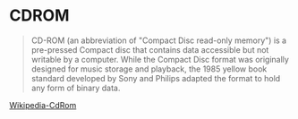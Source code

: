 # CDROM #

> CD-ROM (an abbreviation of "Compact Disc read-only memory") is a pre-pressed Compact disc that contains data accessible but not writable by a computer. While the Compact Disc format was originally designed for music storage and playback, the 1985 yellow book standard developed by Sony and Philips adapted the format to hold any form of binary data.

[Wikipedia-CdRom](http://en.wikipedia.org/wiki/CD-ROM)